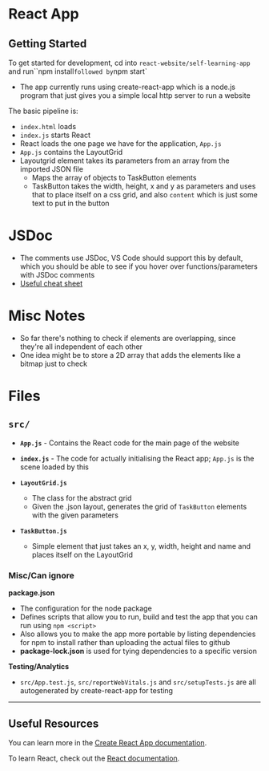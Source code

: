 # React App

## Getting Started
To get started for development, cd into `react-website/self-learning-app` and run``npm install` followed by `npm start` 


 - The app currently runs using create-react-app which is a node.js program that just gives you a simple local http server to run a website

The basic pipeline is:
 - `index.html` loads
 - `index.js` starts React
 - React loads the one page we have for the application, `App.js`
 - `App.js` contains the LayoutGrid
 - Layoutgrid element takes its parameters from an array from the imported JSON file
   - Maps the array of objects to TaskButton elements
   - TaskButton takes the width, height, x and y as parameters and uses that to place itself on a css grid, and also `content` which is just some text to put in the button

 # JSDoc
  - The comments use JSDoc, VS Code should support this by default, which you should be able to see if you hover over functions/parameters with JSDoc comments
  - [Useful cheat sheet](https://devhints.io/jsdoc)


# Misc Notes
 - So far there's nothing to check if elements are overlapping, since they're all independent of each other
 - One idea might be to store a 2D array that adds the elements like a bitmap just to check


# Files

## `src/` ##

- **`App.js`** - Contains the React code for the main page of the website

- **`index.js`** - The code for actually initialising the React app; `App.js` is the scene loaded by this

- **`LayoutGrid.js`**
    - The class for the abstract grid
	- Given the .json layout, generates the grid of `TaskButton` elements with the given parameters

- **`TaskButton.js`**
	- Simple element that just takes an x, y, width, height and name and places itself on the LayoutGrid 


### Misc/Can ignore

**package.json**
 - The configuration for the node package
 - Defines scripts that allow you to run, build and test the app that you can run using `npm <script>`
 - Also allows you to make the app more portable by listing dependencies for npm to install rather than uploading the actual files to github
 - **package-lock.json** is used for tying dependencies to a specific version

**Testing/Analytics**
 - `src/App.test.js`, `src/reportWebVitals.js` and `src/setupTests.js` are all autogenerated by create-react-app for testing



****





## Useful Resources

You can learn more in the [Create React App documentation](https://facebook.github.io/create-react-app/docs/getting-started).

To learn React, check out the [React documentation](https://reactjs.org/).